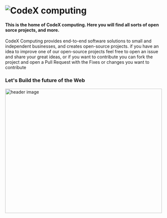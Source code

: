 # ![CodeX computing](https://user-images.githubusercontent.com/25227022/183262802-895c0a36-cd4d-46ec-a2ab-bf70b9b6010c.png)

#### This is the home of CodeX computing. Here you will find all sorts of open sorce projects, and more.

CodeX Computing provides end-to-end software solutions to small and independent businesses, and creates open-source projects.
if you have an idea to improve one of our open-source projects feel free to open an issue and share your great ideas, or if you want to contribute you can fork the project and open a Pull Request with the Fixes or changes you want to contribute 

### Let's Build the future of the Web


<img src="https://media.giphy.com/media/qgQUggAC3Pfv687qPC/giphy.gif" alt="header image" width="100%" height="400px"/>

<!--

**Here are some ideas to get you started:**

🙋‍♀️ A short introduction - what is your organization all about?
🌈 Contribution guidelines - how can the community get involved?
👩‍💻 Useful resources - where can the community find your docs? Is there anything else the community should know?
🍿 Fun facts - what does your team eat for breakfast?
🧙 Remember, you can do mighty things with the power of [Markdown](https://docs.github.com/github/writing-on-github/getting-started-with-writing-and-formatting-on-github/basic-writing-and-formatting-syntax)
-->
